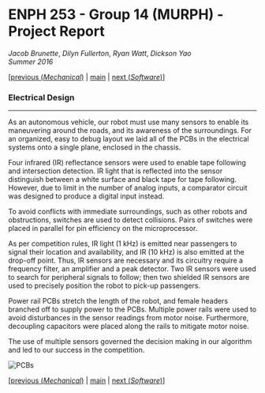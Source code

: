 # ENPH 253 - Group 14 (MURPH) - Project Report
*Jacob Brunette*, *Dilyn Fullerton*, *Ryan Watt*, *Dickson Yao*  
*Summer 2016*

[[previous (*Mechanical*)](./MECHANICAL.md) | [main](./REPORT.md#design) |
[next (*Software*)](./SOFTWARE.md)]

### Electrical Design
---
As an autonomous vehicle, our robot must use many sensors to enable its maneuvering around the roads, and its awareness of the surroundings. For an organized, easy to debug layout we laid all of the PCBs in the electrical systems onto a single plane, enclosed in the chassis.

Four infrared (IR) reflectance sensors were used to enable tape following and intersection detection. IR light that is reflected into the sensor distinguish between a white surface and black tape for tape following. However, due to limit in the number of analog inputs, a comparator circuit was designed to produce a digital input instead.

To avoid conflicts with immediate surroundings, such as other robots and obstructions, switches are used to detect collisions. Pairs of switches were placed in parallel for pin efficiency on the microprocessor.

As per competition rules, IR light (1 kHz) is emitted near passengers to signal their location and availability, and IR (10 kHz) is also emitted at the drop-off point. Thus, IR sensors are necessary and its circuitry require a frequency filter, an amplifier and a peak detector. Two IR sensors were used to search for peripheral signals to follow; then two shielded IR sensors are used to precisely position the robot to pick-up passengers.

Power rail PCBs stretch the length of the robot, and female headers branched off to supply power to the PCBs. Multiple power rails were used to avoid disturbances in the sensor readings from motor noise. Furthermore, decoupling capacitors were placed along the rails to mitigate motor noise.

The use of multiple sensors governed the decision making in our algorithm and led to our success in the competition.

![PCBs](./.images/robo_pictures/PCBs-overhead.jpg "Electrical System's PCB Layout")

[[previous (*Mechanical*)](./MECHANICAL.md) | [main](./REPORT.md#design) |
[next (*Software*)](./SOFTWARE.md)]
